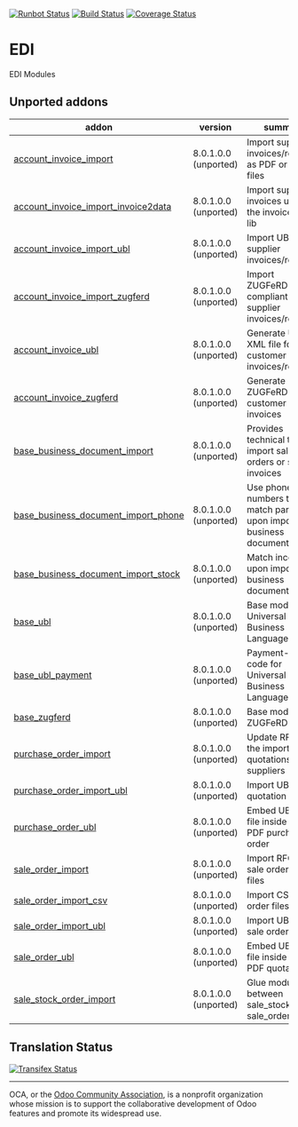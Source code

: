[![Runbot Status](https://runbot.odoo-community.org/runbot/badge/flat/226/8.0.svg)](https://runbot.odoo-community.org/runbot/repo/github-com-oca-edi-226)
[![Build Status](https://travis-ci.org/OCA/edi.svg?branch=8.0)](https://travis-ci.org/OCA/edi)
[![Coverage Status](https://coveralls.io/repos/OCA/edi/badge.svg?branch=8.0&service=github)](https://coveralls.io/github/OCA/edi?branch=8.0)

# EDI

EDI Modules

[//]: # (addons)
Unported addons
---------------
addon | version | summary
--- | --- | ---
[account_invoice_import](account_invoice_import/) | 8.0.1.0.0 (unported) | Import supplier invoices/refunds as PDF or XML files
[account_invoice_import_invoice2data](account_invoice_import_invoice2data/) | 8.0.1.0.0 (unported) | Import supplier invoices using the invoice2data lib
[account_invoice_import_ubl](account_invoice_import_ubl/) | 8.0.1.0.0 (unported) | Import UBL XML supplier invoices/refunds
[account_invoice_import_zugferd](account_invoice_import_zugferd/) | 8.0.1.0.0 (unported) | Import ZUGFeRD-compliant supplier invoices/refunds
[account_invoice_ubl](account_invoice_ubl/) | 8.0.1.0.0 (unported) | Generate UBL XML file for customer invoices/refunds
[account_invoice_zugferd](account_invoice_zugferd/) | 8.0.1.0.0 (unported) | Generate ZUGFeRD customer invoices
[base_business_document_import](base_business_document_import/) | 8.0.1.0.0 (unported) | Provides technical tools to import sale orders or supplier invoices
[base_business_document_import_phone](base_business_document_import_phone/) | 8.0.1.0.0 (unported) | Use phone numbers to match partners upon import of business documents
[base_business_document_import_stock](base_business_document_import_stock/) | 8.0.1.0.0 (unported) | Match incoterms upon import of business documents
[base_ubl](base_ubl/) | 8.0.1.0.0 (unported) | Base module for Universal Business Language (UBL)
[base_ubl_payment](base_ubl_payment/) | 8.0.1.0.0 (unported) | Payment-related code for Universal Business Language (UBL)
[base_zugferd](base_zugferd/) | 8.0.1.0.0 (unported) | Base module for ZUGFeRD
[purchase_order_import](purchase_order_import/) | 8.0.1.0.0 (unported) | Update RFQ via the import of quotations from suppliers
[purchase_order_import_ubl](purchase_order_import_ubl/) | 8.0.1.0.0 (unported) | Import UBL XML quotation files
[purchase_order_ubl](purchase_order_ubl/) | 8.0.1.0.0 (unported) | Embed UBL XML file inside the PDF purchase order
[sale_order_import](sale_order_import/) | 8.0.1.0.0 (unported) | Import RFQ or sale orders from files
[sale_order_import_csv](sale_order_import_csv/) | 8.0.1.0.0 (unported) | Import CSV sale order files
[sale_order_import_ubl](sale_order_import_ubl/) | 8.0.1.0.0 (unported) | Import UBL XML sale order files
[sale_order_ubl](sale_order_ubl/) | 8.0.1.0.0 (unported) | Embed UBL XML file inside the PDF quotation
[sale_stock_order_import](sale_stock_order_import/) | 8.0.1.0.0 (unported) | Glue module between sale_stock and sale_order_import

[//]: # (end addons)

Translation Status
------------------
[![Transifex Status](https://www.transifex.com/projects/p/OCA-edi-8-0/chart/image_png)](https://www.transifex.com/projects/p/OCA-edi-8-0)

----

OCA, or the [Odoo Community Association](http://odoo-community.org/), is a nonprofit organization whose
mission is to support the collaborative development of Odoo features and
promote its widespread use.
